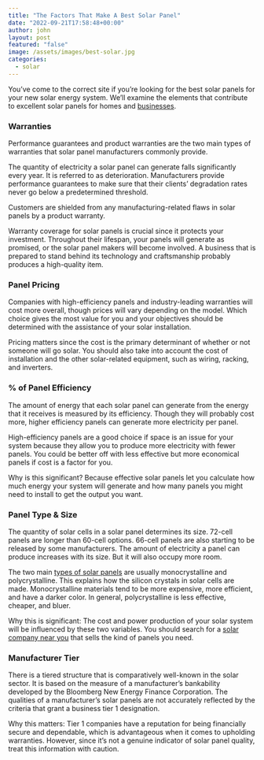 ```yaml
---
title: "The Factors That Make A Best Solar Panel"
date: "2022-09-21T17:58:48+00:00"
author: john
layout: post
featured: "false"
image: /assets/images/best-solar.jpg
categories:
  - solar
---
```


You’ve come to the correct site if you’re looking for the best solar panels for your new solar energy system. We’ll examine the elements that contribute to excellent solar panels for homes and [businesses](/commercial-solar-panel-installation-step-by-step/).

### **Warranties**

Performance guarantees and product warranties are the two main types of warranties that solar panel manufacturers commonly provide.

The quantity of electricity a solar panel can generate falls significantly every year. It is referred to as deterioration. Manufacturers provide performance guarantees to make sure that their clients’ degradation rates never go below a predetermined threshold.

Customers are shielded from any manufacturing-related flaws in solar panels by a product warranty.

Warranty coverage for solar panels is crucial since it protects your investment. Throughout their lifespan, your panels will generate as promised, or the solar panel makers will become involved. A business that is prepared to stand behind its technology and craftsmanship probably produces a high-quality item.

### **Panel Pricing**

Companies with high-efficiency panels and industry-leading warranties will cost more overall, though prices will vary depending on the model. Which choice gives the most value for you and your objectives should be determined with the assistance of your solar installation.

Pricing matters since the cost is the primary determinant of whether or not someone will go solar. You should also take into account the cost of installation and the other solar-related equipment, such as wiring, racking, and inverters.
 
### **% of Panel Efficiency**

The amount of energy that each solar panel can generate from the energy that it receives is measured by its efficiency. Though they will probably cost more, higher efficiency panels can generate more electricity per panel.

High-efficiency panels are a good choice if space is an issue for your system because they allow you to produce more electricity with fewer panels. You could be better off with less effective but more economical panels if cost is a factor for you.

Why is this significant? Because effective solar panels let you calculate how much energy your system will generate and how many panels you might need to install to get the output you want.

### **Panel Type &amp; Size**

The quantity of solar cells in a solar panel determines its size. 72-cell panels are longer than 60-cell options. 66-cell panels are also starting to be released by some manufacturers. The amount of electricity a panel can produce increases with its size. But it will also occupy more room.

The two main [types of solar panels](/what-are-the-different-types-of-solar-energy/) are usually monocrystalline and polycrystalline. This explains how the silicon crystals in solar cells are made. Monocrystalline materials tend to be more expensive, more efficient, and have a darker color. In general, polycrystalline is less effective, cheaper, and bluer.

Why this is significant: The cost and power production of your solar system will be influenced by these two variables. You should search for a [solar company near you](/how-to-find-the-top-solar-companies-near-me/) that sells the kind of panels you need.

### **Manufacturer Tier**

There is a tiered structure that is comparatively well-known in the solar sector. It is based on the measure of a manufacturer’s bankability developed by the Bloomberg New Energy Finance Corporation. The qualities of a manufacturer’s solar panels are not accurately reflected by the criteria that grant a business tier 1 designation.

Why this matters: Tier 1 companies have a reputation for being financially secure and dependable, which is advantageous when it comes to upholding warranties. However, since it’s not a genuine indicator of solar panel quality, treat this information with caution.
